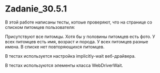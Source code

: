 # Zadanie_30.5.1
В этой работе написаны тесты, котоые проверяют,
что на странице со списком питомцев пользователя:

Присутствуют все питомцы.
Хотя бы у половины питомцев есть фото.
У всех питомцев есть имя, возраст и порода.
У всех питомцев разные имена.
В списке нет повторяющихся питомцев.

В тестах используется настройка implicitly-wait веб-драйвера.

 В тестах используются элементы класса WebDriverWait.
